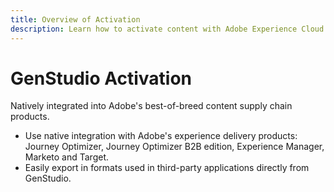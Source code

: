 ```yaml
---
title: Overview of Activation
description: Learn how to activate content with Adobe Experience Cloud and third-party applications.
---
```


# GenStudio Activation

Natively integrated into Adobe's best-of-breed content supply chain products.

- Use native integration with Adobe's experience delivery products: Journey Optimizer, Journey Optimizer B2B edition, Experience Manager, Marketo and Target.
- Easily export in formats used in third-party applications directly from GenStudio.
